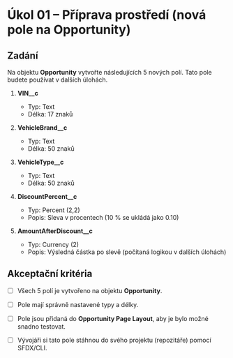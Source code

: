 # Úkol 01 – Příprava prostředí (nová pole na Opportunity)

## Zadání
Na objektu **Opportunity** vytvořte následujících 5 nových polí. Tato pole budete používat v dalších úlohách.

1. **VIN__c**  
   - Typ: Text  
   - Délka: 17 znaků  

2. **VehicleBrand__c**  
   - Typ: Text  
   - Délka: 50 znaků  

3. **VehicleType__c**  
   - Typ: Text  
   - Délka: 50 znaků  

4. **DiscountPercent__c**  
   - Typ: Percent (2,2)  
   - Popis: Sleva v procentech (10 % se ukládá jako 0.10)  

5. **AmountAfterDiscount__c**  
   - Typ: Currency (2)  
   - Popis: Výsledná částka po slevě (počítaná logikou v dalších úlohách)  

## Akceptační kritéria
- [ ] Všech 5 polí je vytvořeno na objektu **Opportunity**.  
- [ ] Pole mají správně nastavené typy a délky.  
- [ ] Pole jsou přidaná do **Opportunity Page Layout**, aby je bylo možné snadno testovat.  
- [ ] Vývojáři si tato pole stáhnou do svého projektu (repozitáře) pomocí SFDX/CLI.  

